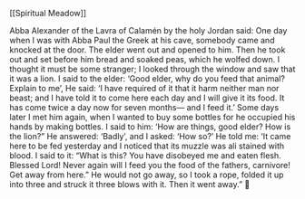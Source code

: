 [[Spiritual Meadow]]
 
Abba Alexander of the Lavra of Calamén by the holy Jordan said: One day when I was with Abba Paul the Greek at his cave, somebody came and knocked at the door. The elder went out and opened to him. Then he took out and set before him bread and soaked peas, which he wolfed down. I thought it must be some stranger; I looked through the window and saw that it was a lion. I said to the elder: ‘Good elder, why do you feed that animal? Explain to me’, He said: ‘I have required of it that it harm neither man nor beast; and I have told it to come here each day and I will give it its food. It has come twice a day now for seven months— and I feed it.’ Some days later I met him again, when I wanted to buy some bottles for he occupied his hands by making bottles. I said to him: ‘How are things, good elder? How is the lion?” He answered: ‘Badly’, and I asked: ‘How so?’ He told me: ‘It came here to be fed yesterday and I noticed that its muzzle was ali stained with blood. I said to it: “What is this? You have disobeyed me and eaten flesh. Blessed Lord! Never again will I feed you the food of the fathers, carnivore! Get away from here.” He would not go away, so I took a rope, folded it up into three and struck it three blows with it. Then it went away.”  
